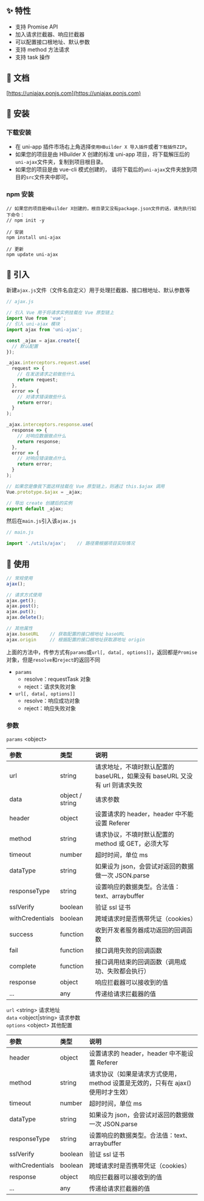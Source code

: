 ## ✨ 特性

- 支持 Promise API
- 加入请求拦截器、响应拦截器
- 可以配置接口根地址、默认参数
- 支持 method 方法请求
- 支持 task 操作

## 🍟 文档

[https://uniajax.ponjs.com](https://uniajax.ponjs.com)

## 🥗 安装

### 下载安装

- 在 uni-app 插件市场右上角选择`使用HBuilder X 导入插件`或者`下载插件ZIP`。
- 如果您的项目是由 HBuilder X 创建的标准 uni-app 项目，将下载解压后的`uni-ajax`文件夹，复制到项目根目录。
- 如果您的项目是由 vue-cli 模式创建的， 请将下载后的`uni-ajax`文件夹放到项目的`src`文件夹中即可。

### npm 安装

```
// 如果您的项目是HBuilder X创建的，根目录又没有package.json文件的话，请先执行如下命令：
// npm init -y

// 安装
npm install uni-ajax

// 更新
npm update uni-ajax
```

## 🥐 引入

新建`ajax.js`文件（文件名自定义）用于处理拦截器、接口根地址、默认参数等

```JavaScript
// ajax.js

// 引入 Vue 用于将请求实例挂载在 Vue 原型链上
import Vue from 'vue';
// 引入 uni-ajax 模块
import ajax from 'uni-ajax';

const _ajax = ajax.create({
  // 默认配置
});

_ajax.interceptors.request.use(
  request => {
    // 在发送请求之前做些什么
    return request;
  },
  error => {
    // 对请求错误做些什么
    return error;
  }
);

_ajax.interceptors.response.use(
  response => {
    // 对响应数据做点什么
    return response;
  },
  error => {
    // 对响应错误做点什么
    return error;
  }
);

// 如果您是像我下面这样挂载在 Vue 原型链上，则通过 this.$ajax 调用
Vue.prototype.$ajax = _ajax;

// 导出 create 创建后的实例
export default _ajax;
```

然后在`main.js`引入该`ajax.js`

```JavaScript
// main.js

import './utils/ajax';    // 路径需根据项目实际情况
```

## 🥪 使用

```JavaScript
// 常规使用
ajax();

// 请求方式使用
ajax.get();
ajax.post();
ajax.put();
ajax.delete();

// 其他属性
ajax.baseURL    // 获取配置的接口根地址 baseURL
ajax.origin     // 根据配置的接口根地址获取源地址 origin
```

上面的方法中，传参方式有`params`或`url[, data[, options]]`，返回都是`Promise`对象，但是`resolve`和`reject`的返回不同

- `params`
  - resolve：requestTask 对象
  - reject：请求失败对象
- `url[, data[, options]]`
  - resolve：响应成功对象
  - reject：响应失败对象

### 参数

`params` \<object\>

| 参数            | 类型            | 说明                                                                       |
| :-------------- | :-------------- | :------------------------------------------------------------------------- |
| url             | string          | 请求地址，不填时默认配置的 baseURL，如果没有 baseURL 又没有 url 则请求失败 |
| data            | object / string | 请求参数                                                                   |
| header          | object          | 设置请求的 header，header 中不能设置 Referer                               |
| method          | string          | 请求协议，不填时默认配置的 method 或 GET，必须大写                         |
| timeout         | number          | 超时时间，单位 ms                                                          |
| dataType        | string          | 如果设为 json，会尝试对返回的数据做一次 JSON.parse                         |
| responseType    | string          | 设置响应的数据类型。合法值：text、arraybuffer                              |
| sslVerify       | boolean         | 验证 ssl 证书                                                              |
| withCredentials | boolean         | 跨域请求时是否携带凭证（cookies）                                          |
| success         | function        | 收到开发者服务器成功返回的回调函数                                         |
| fail            | function        | 接口调用失败的回调函数                                                     |
| complete        | function        | 接口调用结束的回调函数（调用成功、失败都会执行）                           |
| response        | object          | 响应拦截器可以接收到的值                                                   |
| ...             | any             | 传递给请求拦截器的值                                                       |

`url` \<string\> 请求地址  
`data` \<object|string\> 请求参数  
`options` \<object\> 其他配置

| 参数            | 类型    | 说明                                                                            |
| :-------------- | :------ | :------------------------------------------------------------------------------ |
| header          | object  | 设置请求的 header，header 中不能设置 Referer                                    |
| method          | string  | 请求协议（如果是请求方式使用，method 设置是无效的，只有在 ajax() 使用时才生效） |
| timeout         | number  | 超时时间，单位 ms                                                               |
| dataType        | string  | 如果设为 json，会尝试对返回的数据做一次 JSON.parse                              |
| responseType    | string  | 设置响应的数据类型。合法值：text、arraybuffer                                   |
| sslVerify       | boolean | 验证 ssl 证书                                                                   |
| withCredentials | boolean | 跨域请求时是否携带凭证（cookies）                                               |
| response        | object  | 响应拦截器可以接收到的值                                                        |
| ...             | any     | 传递给请求拦截器的值                                                            |
